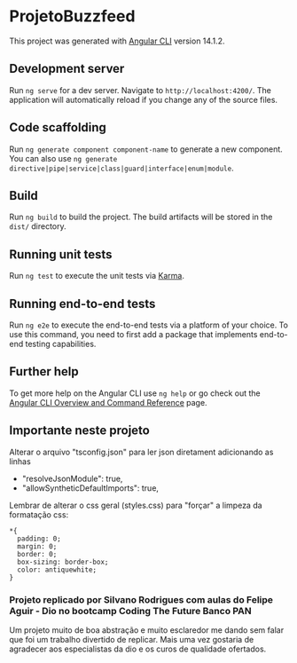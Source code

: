 # ProjetoBuzzfeed

This project was generated with [Angular CLI](https://github.com/angular/angular-cli) version 14.1.2.

## Development server

Run `ng serve` for a dev server. Navigate to `http://localhost:4200/`. The application will automatically reload if you change any of the source files.

## Code scaffolding

Run `ng generate component component-name` to generate a new component. You can also use `ng generate directive|pipe|service|class|guard|interface|enum|module`.

## Build

Run `ng build` to build the project. The build artifacts will be stored in the `dist/` directory.

## Running unit tests

Run `ng test` to execute the unit tests via [Karma](https://karma-runner.github.io).

## Running end-to-end tests

Run `ng e2e` to execute the end-to-end tests via a platform of your choice. To use this command, you need to first add a package that implements end-to-end testing capabilities.

## Further help

To get more help on the Angular CLI use `ng help` or go check out the [Angular CLI Overview and Command Reference](https://angular.io/cli) page.

## Importante neste projeto

Alterar o arquivo "tsconfig.json" para ler json diretament adicionando as linhas </br>
  - "resolveJsonModule": true,
  - "allowSyntheticDefaultImports": true,

Lembrar de alterar o css geral (styles.css) para "forçar" a limpeza da formatação css:
```
*{
  padding: 0;
  margin: 0;
  border: 0;
  box-sizing: border-box;
  color: antiquewhite;
}
```
### Projeto replicado por Silvano Rodrigues com aulas do Felipe Aguir - Dio no bootcamp Coding The Future Banco PAN
  Um projeto muito de boa abstração e muito esclaredor me dando sem falar que foi um trabalho divertido de replicar.
  Mais uma vez gostaria de agradecer aos especialistas da dio e os curos de qualidade ofertados.






